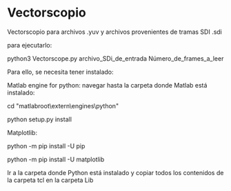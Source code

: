 # Vectorscopio

Vectorscopio para archivos .yuv y archivos provenientes de tramas SDI .sdi

para ejecutarlo:

python3 Vectorscope.py archivo_SDi_de_entrada Número_de_frames_a_leer

Para ello, se necesita tener instalado:

Matlab engine for python: navegar hasta la carpeta donde Matlab está instalado:

cd "matlabroot\extern\engines\python"

python setup.py install

Matplotlib:

python -m pip install -U pip

python -m pip install -U matplotlib

Ir a la carpeta donde Python está instalado y copiar todos los contenidos de la carpeta tcl
en la carpeta Lib
